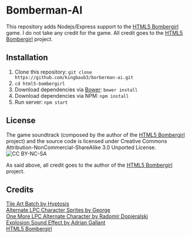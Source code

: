 Bomberman-AI
============
This repository adds Nodejs/Express support to the [HTML5 Bombergirl](https://github.com/MattSkala/html5-bombergirl.git) game. I do not take any credit for the game. All credit goes to the [HTML5 Bombergirl](https://github.com/MattSkala/html5-bombergirl.git) project. 

Installation
------------
1. Clone this repository: ```git clone https://github.com/kingbaub3/borberman-ai.git```
2. ```cd html5-bombergirl```
3. Download dependencies via [Bower](https://github.com/twitter/bower): ```bower install```
4. Download dependencies via NPM: ```npm install```
5. Run server: ```npm start```

License
-------
The game soundtrack (composed by the author of the [HTML5 Bombergirl](https://github.com/MattSkala/html5-bombergirl.git) project) and the source code is licensed under Creative Commons Attribution-NonCommercial-ShareAlike 3.0 Unported License.
![CC BY-NC-SA](http://i.creativecommons.org/l/by-nc-sa/3.0/80x15.png)

As said above, all credit goes to the author of the [HTML5 Bombergirl](https://github.com/MattSkala/html5-bombergirl.git) project.

Credits
-------
[Tile Art Batch by Hyptosis](http://www.newgrounds.com/art/view/hyptosis/tile-art-batch-1)<br>
[Alternate LPC Character Sprites by George](http://opengameart.org/content/alternate-lpc-character-sprites-george)<br>
[One More LPC Alternate Character by Radomir Dopieralski](http://opengameart.org/content/one-more-lpc-alternate-character)<br>
[Explosion Sound Effect by Adrian Gallant](http://www.flashkit.com/soundfx/Cartoon/Explosions/Explosio-Adrian_G-7936)<br>
[HTML5 Bombergirl](https://github.com/MattSkala/html5-bombergirl.git)